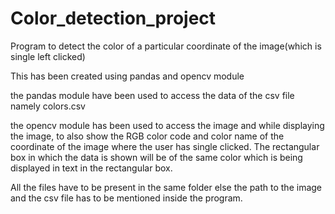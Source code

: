# Color_detection_project
Program to detect the color of a particular coordinate of the image(which is single left clicked)

This has been created using pandas and opencv module

the pandas module have been used to access the data of the csv file namely colors.csv

the opencv module has been used to access the image and while displaying the image, to also show the RGB color code and color name of the coordinate of the image where the user has single clicked. The rectangular box in which the data is shown will be of the same color which is being displayed in text in the rectangular box.

All the files have to be present in the same folder else the path to the image and the csv file has to be mentioned inside the program.

